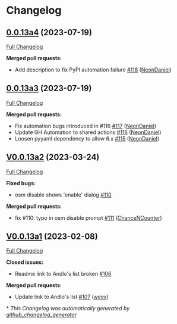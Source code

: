 # Changelog

## [0.0.13a4](https://github.com/OpenVoiceOS/ovos_skill_manager/tree/0.0.13a4) (2023-07-19)

[Full Changelog](https://github.com/OpenVoiceOS/ovos_skill_manager/compare/0.0.13a3...0.0.13a4)

**Merged pull requests:**

- Add description to fix PyPI automation failure [\#118](https://github.com/OpenVoiceOS/ovos_skill_manager/pull/118) ([NeonDaniel](https://github.com/NeonDaniel))

## [0.0.13a3](https://github.com/OpenVoiceOS/ovos_skill_manager/tree/0.0.13a3) (2023-07-19)

[Full Changelog](https://github.com/OpenVoiceOS/ovos_skill_manager/compare/V0.0.13a2...0.0.13a3)

**Merged pull requests:**

- Fix automation bugs introduced in \#116 [\#117](https://github.com/OpenVoiceOS/ovos_skill_manager/pull/117) ([NeonDaniel](https://github.com/NeonDaniel))
- Update GH Automation to shared actions [\#116](https://github.com/OpenVoiceOS/ovos_skill_manager/pull/116) ([NeonDaniel](https://github.com/NeonDaniel))
- Loosen pyyaml dependency to allow 6.x [\#115](https://github.com/OpenVoiceOS/ovos_skill_manager/pull/115) ([NeonDaniel](https://github.com/NeonDaniel))

## [V0.0.13a2](https://github.com/OpenVoiceOS/ovos_skill_manager/tree/V0.0.13a2) (2023-03-24)

[Full Changelog](https://github.com/OpenVoiceOS/ovos_skill_manager/compare/V0.0.13a1...V0.0.13a2)

**Fixed bugs:**

- osm disable shows 'enable' dialog [\#110](https://github.com/OpenVoiceOS/ovos_skill_manager/issues/110)

**Merged pull requests:**

- fix \#110: typo in osm disable prompt [\#111](https://github.com/OpenVoiceOS/ovos_skill_manager/pull/111) ([ChanceNCounter](https://github.com/ChanceNCounter))

## [V0.0.13a1](https://github.com/OpenVoiceOS/ovos_skill_manager/tree/V0.0.13a1) (2023-02-08)

[Full Changelog](https://github.com/OpenVoiceOS/ovos_skill_manager/compare/V0.0.12...V0.0.13a1)

**Closed issues:**

- Readme link to Andlo's list broken [\#106](https://github.com/OpenVoiceOS/ovos_skill_manager/issues/106)

**Merged pull requests:**

- Update link to Andlo's list [\#107](https://github.com/OpenVoiceOS/ovos_skill_manager/pull/107) ([weex](https://github.com/weex))



\* *This Changelog was automatically generated by [github_changelog_generator](https://github.com/github-changelog-generator/github-changelog-generator)*
